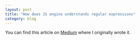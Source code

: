 ```yaml
---
layout: post
title: "How does JS engine understands regular expressions"
category: blog
---
```


You can find this article on <a href="https://medium.com/@farooq_ar/how-does-your-javascript-engine-understand-regular-expressions-2061f74adcdd" target="_blank">Medium</a> where I originally wrote it.